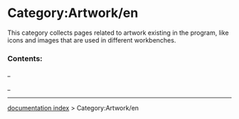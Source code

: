# Category:Artwork/en
This category collects pages related to artwork existing in the program, like icons and images that are used in different workbenches.

### Contents:

_

_

---
[documentation index](../README.md) > Category:Artwork/en
